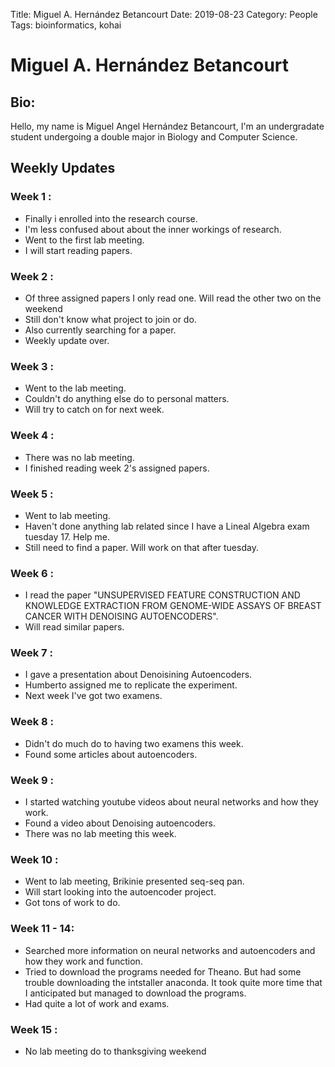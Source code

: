 Title: Miguel A. Hernández Betancourt 
Date: 2019-08-23
Category: People
Tags: bioinformatics, kohai 

# Miguel A. Hernández Betancourt

## Bio:

Hello, my name is Miguel Angel Hernández Betancourt, I'm an undergradate student undergoing a double major
in Biology and Computer Science. 

## Weekly Updates

### Week 1 : 

- Finally i enrolled into the research course.
- I'm less confused about about the inner workings of research.
- Went to the first lab meeting.
- I will start reading papers.

### Week 2 : 

- Of three assigned papers I only read one. Will read the other two on the weekend
- Still don't know what project to join or do.
- Also currently searching for a paper. 
- Weekly update over. 

### Week 3 :

- Went to the lab meeting.
- Couldn't do anything else do to personal matters.
- Will try to catch on for next week. 

### Week 4 :

- There was no lab meeting.
- I finished reading week 2's assigned papers. 

### Week 5 :

- Went to lab meeting. 
- Haven't done anything lab related since I have a Lineal Algebra exam tuesday 17. Help me.
- Still need to find a paper. Will work on that after tuesday.  

### Week 6 : 

- I read the paper "UNSUPERVISED FEATURE CONSTRUCTION AND KNOWLEDGE EXTRACTION FROM GENOME-WIDE ASSAYS OF BREAST CANCER WITH DENOISING AUTOENCODERS".
- Will read similar papers.

### Week 7 :
- I gave a presentation about Denoisining Autoencoders.
- Humberto assigned me to replicate the experiment.
- Next week I've got two examens. 

### Week 8 :
- Didn't do much do to having two examens this week. 
- Found some articles about autoencoders. 

### Week 9 :
- I started watching youtube videos about neural networks and how they work.
- Found a video about Denoising autoencoders.
- There was no lab meeting this week. 

### Week 10 :
- Went to lab meeting, Brikinie presented seq-seq pan.
- Will start looking into the autoencoder project. 
- Got tons of work to do. 

### Week 11 \- 14:
- Searched more information on neural networks and autoencoders and how they work and function.
- Tried to download the programs needed for Theano. But had some trouble downloading the intstaller anaconda. It took quite more time that I anticipated but managed to download the programs.
- Had quite a lot of work and exams.

### Week 15 :
- No lab meeting do to thanksgiving weekend 


